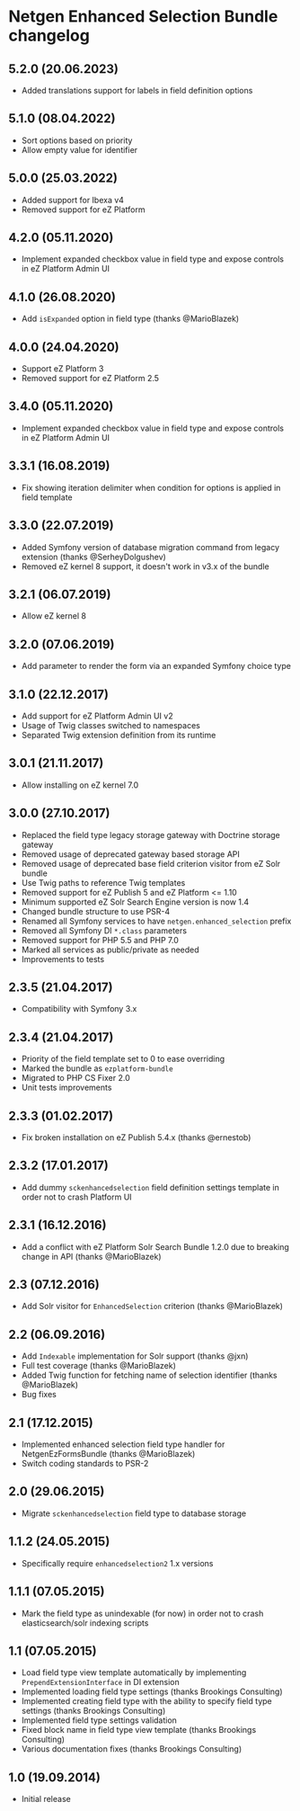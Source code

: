 Netgen Enhanced Selection Bundle changelog
==========================================

5.2.0 (20.06.2023)
------------------

* Added translations support for labels in field definition options

5.1.0 (08.04.2022)
------------------

* Sort options based on priority
* Allow empty value for identifier

5.0.0 (25.03.2022)
------------------

* Added support for Ibexa v4
* Removed support for eZ Platform

4.2.0 (05.11.2020)
------------------

* Implement expanded checkbox value in field type and expose controls in eZ Platform Admin UI

4.1.0 (26.08.2020)
------------------

* Add `isExpanded` option in field type (thanks @MarioBlazek)

4.0.0 (24.04.2020)
------------------

* Support eZ Platform 3
* Removed support for eZ Platform 2.5

3.4.0 (05.11.2020)
------------------

* Implement expanded checkbox value in field type and expose controls in eZ Platform Admin UI

3.3.1 (16.08.2019)
------------------

* Fix showing iteration delimiter when condition for options is applied in field template

3.3.0 (22.07.2019)
------------------

* Added Symfony version of database migration command from legacy extension (thanks @SerheyDolgushev)
* Removed eZ kernel 8 support, it doesn't work in v3.x of the bundle

3.2.1 (06.07.2019)
------------------

* Allow eZ kernel 8

3.2.0 (07.06.2019)
------------------

* Add parameter to render the form via an expanded Symfony choice type

3.1.0 (22.12.2017)
------------------

* Add support for eZ Platform Admin UI v2
* Usage of Twig classes switched to namespaces
* Separated Twig extension definition from its runtime

3.0.1 (21.11.2017)
------------------

* Allow installing on eZ kernel 7.0

3.0.0 (27.10.2017)
------------------

* Replaced the field type legacy storage gateway with Doctrine storage gateway
* Removed usage of deprecated gateway based storage API
* Removed usage of deprecated base field criterion visitor from eZ Solr bundle
* Use Twig paths to reference Twig templates
* Removed support for eZ Publish 5 and eZ Platform <= 1.10
* Minimum supported eZ Solr Search Engine version is now 1.4
* Changed bundle structure to use PSR-4
* Renamed all Symfony services to have `netgen.enhanced_selection` prefix
* Removed all Symfony DI `*.class` parameters
* Removed support for PHP 5.5 and PHP 7.0
* Marked all services as public/private as needed
* Improvements to tests

2.3.5 (21.04.2017)
------------------

* Compatibility with Symfony 3.x

2.3.4 (21.04.2017)
------------------

* Priority of the field template set to 0 to ease overriding
* Marked the bundle as `ezplatform-bundle`
* Migrated to PHP CS Fixer 2.0
* Unit tests improvements

2.3.3 (01.02.2017)
------------------

* Fix broken installation on eZ Publish 5.4.x (thanks @ernestob)

2.3.2 (17.01.2017)
------------------

* Add dummy `sckenhancedselection` field definition settings template in order not to crash Platform UI

2.3.1 (16.12.2016)
------------------

* Add a conflict with eZ Platform Solr Search Bundle 1.2.0 due to breaking change in API (thanks @MarioBlazek)

2.3 (07.12.2016)
----------------

* Add Solr visitor for `EnhancedSelection` criterion (thanks @MarioBlazek)

2.2 (06.09.2016)
----------------

* Add `Indexable` implementation for Solr support (thanks @jxn)
* Full test coverage (thanks @MarioBlazek)
* Added Twig function for fetching name of selection identifier (thanks @MarioBlazek)
* Bug fixes

2.1 (17.12.2015)
----------------

* Implemented enhanced selection field type handler for NetgenEzFormsBundle (thanks @MarioBlazek)
* Switch coding standards to PSR-2

2.0 (29.06.2015)
----------------

* Migrate `sckenhancedselection` field type to database storage

1.1.2 (24.05.2015)
------------------

* Specifically require `enhancedselection2` 1.x versions

1.1.1 (07.05.2015)
------------------

* Mark the field type as unindexable (for now) in order not to crash elasticsearch/solr indexing scripts

1.1 (07.05.2015)
----------------

* Load field type view template automatically by implementing `PrependExtensionInterface` in DI extension
* Implemented loading field type settings (thanks Brookings Consulting)
* Implemented creating field type with the ability to specify field type settings (thanks Brookings Consulting)
* Implemented field type settings validation
* Fixed block name in field type view template (thanks Brookings Consulting)
* Various documentation fixes (thanks Brookings Consulting)

1.0 (19.09.2014)
----------------

* Initial release
